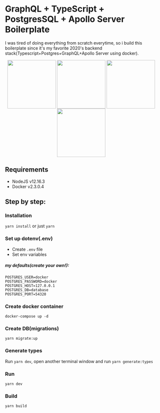 # GraphQL + TypeScript + PostgresSQL + Apollo Server Boilerplate
I was tired of doing everything from scratch everytime, so i build this boilerplate since it's my favorite 2020's backend stack(Typescript+Postgres+GraphQL+Apollo Server using docker). 

<p align="center">
  <img src="https://i.imgur.com/aYycQBm.png" align="center" width="160" height="160" />
  <img src="https://i.imgur.com/4uxbL65.png" align="center" width="160" height="160" />
  <img src="https://i.imgur.com/MLjSw2C.png" align="center" width="160" height="160" />
  <img src="https://i.imgur.com/l3CKuud.png" align="center" width="160" height="160" />
</p>

## Requirements
- NodeJS v12.16.3
- Docker v2.3.0.4

## Step by step:
### Installation 
`yarn install` or just `yarn`

### Set up dotenv(.env)
- Create `.env` file
- Set env variables

##### my defaults(create your own!):
```
POSTGRES_USER=docker
POSTGRES_PASSWORD=docker
POSTGRES_HOST=127.0.0.1
POSTGRES_DB=database
POSTGRES_PORT=54320
```
### Create docker container
`docker-compose up -d`

### Create DB(migrations)

`yarn migrate:up`

### Generate types
Run `yarn dev`, open another terminal window and run `yarn generate:types`

### Run

`yarn dev`

### Build

`yarn build`
